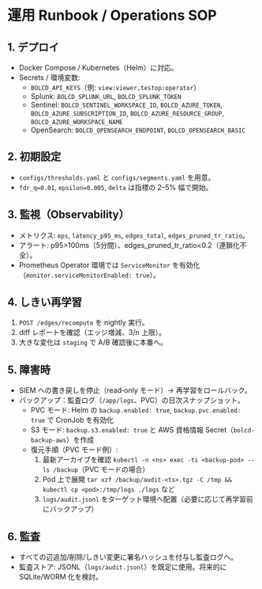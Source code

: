 # 運用 Runbook / Operations SOP

## 1. デプロイ
- Docker Compose / Kubernetes（Helm）に対応。
- Secrets / 環境変数:
  - `BOLCD_API_KEYS`（例: `view:viewer,testop:operator`）
  - Splunk: `BOLCD_SPLUNK_URL`, `BOLCD_SPLUNK_TOKEN`
  - Sentinel: `BOLCD_SENTINEL_WORKSPACE_ID`, `BOLCD_AZURE_TOKEN`, `BOLCD_AZURE_SUBSCRIPTION_ID`, `BOLCD_AZURE_RESOURCE_GROUP`, `BOLCD_AZURE_WORKSPACE_NAME`
  - OpenSearch: `BOLCD_OPENSEARCH_ENDPOINT`, `BOLCD_OPENSEARCH_BASIC`

## 2. 初期設定
- `configs/thresholds.yaml` と `configs/segments.yaml` を用意。
- `fdr_q=0.01`, `epsilon=0.005`, `delta` は指標の 2–5% 幅で開始。

## 3. 監視（Observability）
- メトリクス: `eps`, `latency_p95_ms`, `edges_total`, `edges_pruned_tr_ratio`。
- アラート: p95>100ms（5分間）、edges_pruned_tr_ratio<0.2（連鎖化不全）。
- Prometheus Operator 環境では `ServiceMonitor` を有効化（`monitor.serviceMonitorEnabled: true`）。

## 4. しきい再学習
1) `POST /edges/recompute` を nightly 実行。
2) diff レポートを確認（エッジ増減、3/n 上限）。
3) 大きな変化は `staging` で A/B 確認後に本番へ。

## 5. 障害時
- SIEM への書き戻しを停止（read‑only モード）→ 再学習をロールバック。
- バックアップ：監査ログ（`/app/logs`、PVC）の日次スナップショット。
  - PVC モード: Helm の `backup.enabled: true`, `backup.pvc.enabled: true` で CronJob を有効化
  - S3 モード: `backup.s3.enabled: true` と AWS 資格情報 Secret（`bolcd-backup-aws`）を作成
  - 復元手順（PVC モード例）:
    1) 最新アーカイブを確認 `kubectl -n <ns> exec -ti <backup-pod> -- ls /backup`（PVC モードの場合）
    2) Pod 上で展開 `tar xzf /backup/audit-<ts>.tgz -C /tmp && kubectl cp <pod>:/tmp/logs ./logs` など
    3) `logs/audit.jsonl` をターゲット環境へ配置（必要に応じて再学習前にバックアップ）

## 6. 監査
- すべての辺追加/削除/しきい変更に署名ハッシュを付与し監査ログへ。
- 監査ストア: JSONL（`logs/audit.jsonl`）を既定に使用。将来的に SQLite/WORM 化を検討。
